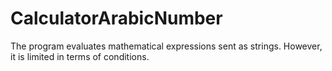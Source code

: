 # CalculatorArabicNumber
The program evaluates mathematical expressions sent as strings. However, it is limited in terms of conditions.
